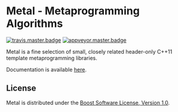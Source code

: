 # Metal - Metaprogramming Algorithms

[![travis.master.badge]][travis.metal]
[![appveyor.master.badge]][appveyor.metal]

Metal is a fine selection of small, closely related header-only C++11 template
metaprogramming  libraries.

Documentation is available [here][gh-pages].

## License

Metal is distributed under the
[Boost Software License, Version 1.0][boost.license].

[gh-pages]:                 https://brunocodutra.github.io/metal/index.html

[travis.metal]:             https://travis-ci.org/brunocodutra/metal
[travis.master.badge]:      https://travis-ci.org/brunocodutra/metal.svg?branch=master

[appveyor.metal]:           https://ci.appveyor.com/project/brunocodutra/metal
[appveyor.master.badge]:    https://ci.appveyor.com/api/projects/status/85pk8n05n4r5x103/branch/master?svg=true

[boost.license]:            http://boost.org/LICENSE_1_0.txt
